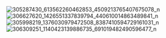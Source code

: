 ![305287430_613562260462853_4509213765407675078_n](https://user-images.githubusercontent.com/84888450/190847301-12d7d3b6-f0c8-46a7-a874-84cf3a964c6e.png)
![306627620_1426551337839794_440610014863489841_n](https://user-images.githubusercontent.com/84888450/190847303-411c9fb4-3d64-4a43-9288-8da37d07928b.png)
![305998219_1376030979472508_8387410594729161031_n](https://user-images.githubusercontent.com/84888450/190895845-d70b1e93-1786-46d3-b693-f8081634b1c8.png)
![306309251_1140423139886735_691019482490596477_n](https://user-images.githubusercontent.com/84888450/190895846-1fb764a3-9b4f-46d9-bac8-ab2ed12e6450.png)
